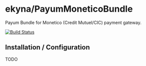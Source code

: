 # ekyna/PayumMoneticoBundle

Payum Bundle for Monetico (Credit Mutuel/CIC) payment gateway.

[![Build Status](https://travis-ci.org/ekyna/PayumMoneticoBundle.svg?branch=master)](https://travis-ci.org/ekyna/PayumMoneticoBundle)

## Installation / Configuration

TODO
